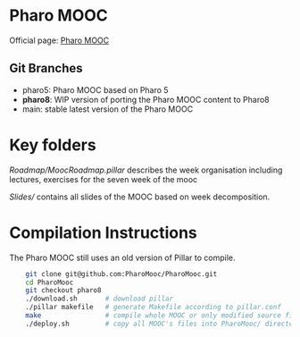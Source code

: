 # Pharo MOOC

Official page: [Pharo MOOC](http://mooc.pharo.org)

## Git Branches

- pharo5: Pharo MOOC based on Pharo 5
- **pharo8**: WIP version of porting the Pharo MOOC content to Pharo8
- main: stable latest version of the Pharo MOOC

# Key folders

*Roadmap/MoocRoadmap.pillar* describes the week organisation including lectures, exercises for the seven week of the mooc

*Slides/* contains all slides of the MOOC based on week decomposition.

# Compilation Instructions

The Pharo MOOC still uses an old version of Pillar to compile.

```bash
	git clone git@github.com:PharoMooc/PharoMooc.git
	cd PharoMooc
	git checkout pharo8
	./download.sh		# download pillar
	./pillar makefile	# generate Makefile according to pillar.conf
	make				# compile whole MOOC or only modified source files
	./deploy.sh			# copy all MOOC's files into PharoMooc/ directory
```



